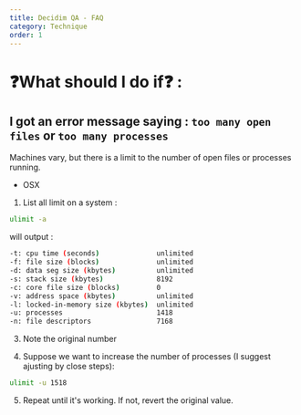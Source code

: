 ```yaml
---
title: Decidim QA - FAQ
category: Technique
order: 1
---
```


# ❓What should I do if❓ :

## I got an error message saying : `too many open files` or `too many processes`
Machines vary, but there is a limit to the number of open files or processes running. 
  
* OSX

1. List all limit on a system :

```bash
ulimit -a
```

will output : 
```bash
-t: cpu time (seconds)              unlimited
-f: file size (blocks)              unlimited
-d: data seg size (kbytes)          unlimited
-s: stack size (kbytes)             8192
-c: core file size (blocks)         0
-v: address space (kbytes)          unlimited
-l: locked-in-memory size (kbytes)  unlimited
-u: processes                       1418
-n: file descriptors                7168
```

3. Note the original number

4. Suppose we want to increase the number of processes (I suggest ajusting by close steps):

```bash
ulimit -u 1518
```
5. Repeat until it's working. If not, revert the original value.
 
